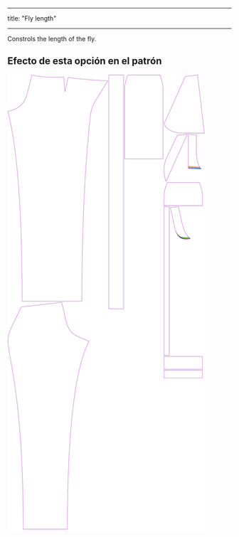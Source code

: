 - - -
title: "Fly length"
- - -

Constrols the length of the fly.

## Efecto de esta opción en el patrón

![This image shows the effect of this option by superimposing several variants that have a different value for this option](charlie_flylength_sample.svg "Effect of this option on the pattern")
